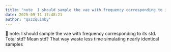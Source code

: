 ```yaml
---
title: "note  I should sample the vae with frequency corresponding to its std  Total std  Mean"
date: 2025-09-11 17:48:21
author: "qazzquimby"
---
```


💭 note: I should sample the vae with frequency corresponding to its std. Total std? Mean std? That way waste less time simulating nearly identical samples